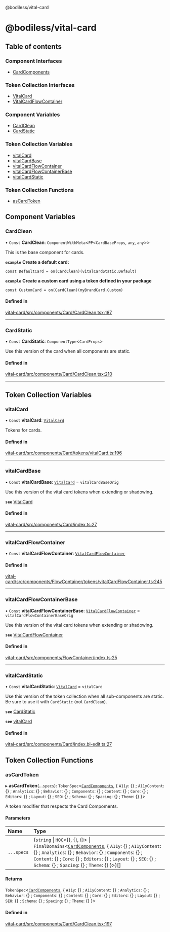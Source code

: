 @bodiless/vital-card

# @bodiless/vital-card

## Table of contents

### Component Interfaces

- [CardComponents](interfaces/CardComponents.md)

### Token Collection Interfaces

- [VitalCard](interfaces/VitalCard.md)
- [VitalCardFlowContainer](interfaces/VitalCardFlowContainer.md)

### Component Variables

- [CardClean](README.md#cardclean)
- [CardStatic](README.md#cardstatic)

### Token Collection Variables

- [vitalCard](README.md#vitalcard)
- [vitalCardBase](README.md#vitalcardbase)
- [vitalCardFlowContainer](README.md#vitalcardflowcontainer)
- [vitalCardFlowContainerBase](README.md#vitalcardflowcontainerbase)
- [vitalCardStatic](README.md#vitalcardstatic)

### Token Collection Functions

- [asCardToken](README.md#ascardtoken)

## Component Variables

### CardClean

• `Const` **CardClean**: `ComponentWithMeta`<`PP`<`CardBaseProps`, `any`, `any`\>\>

This is the base component for cards.

**`example`**
**Create a default card:**
```
const DefaultCard = on(CardClean)(vitalCardStatic.Default)
```

**`example`**
**Create a custom card using a token defined in your package**
```
const CustomCard = on(CardClean)(myBrandCard.Custom)
```

#### Defined in

[vital-card/src/components/Card/CardClean.tsx:187](https://github.com/johnsonandjohnson/Bodiless-JS/blob/3d2b99578/packages/vital-card/src/components/Card/CardClean.tsx#L187)

___

### CardStatic

• `Const` **CardStatic**: `ComponentType`<`CardProps`\>

Use this version of the card when all components are static.

#### Defined in

[vital-card/src/components/Card/CardClean.tsx:210](https://github.com/johnsonandjohnson/Bodiless-JS/blob/3d2b99578/packages/vital-card/src/components/Card/CardClean.tsx#L210)

___

## Token Collection Variables

### vitalCard

• `Const` **vitalCard**: [`VitalCard`](interfaces/VitalCard.md)

Tokens for cards.

#### Defined in

[vital-card/src/components/Card/tokens/vitalCard.ts:196](https://github.com/johnsonandjohnson/Bodiless-JS/blob/3d2b99578/packages/vital-card/src/components/Card/tokens/vitalCard.ts#L196)

___

### vitalCardBase

• `Const` **vitalCardBase**: [`VitalCard`](interfaces/VitalCard.md) = `vitalCardBaseOrig`

Use this version of the vital card tokens when extending or shadowing.

**`see`** [VitalCard](interfaces/VitalCard.md)

#### Defined in

[vital-card/src/components/Card/index.ts:27](https://github.com/johnsonandjohnson/Bodiless-JS/blob/3d2b99578/packages/vital-card/src/components/Card/index.ts#L27)

___

### vitalCardFlowContainer

• `Const` **vitalCardFlowContainer**: [`VitalCardFlowContainer`](interfaces/VitalCardFlowContainer.md)

#### Defined in

[vital-card/src/components/FlowContainer/tokens/vitalCardFlowContainer.ts:245](https://github.com/johnsonandjohnson/Bodiless-JS/blob/3d2b99578/packages/vital-card/src/components/FlowContainer/tokens/vitalCardFlowContainer.ts#L245)

___

### vitalCardFlowContainerBase

• `Const` **vitalCardFlowContainerBase**: [`VitalCardFlowContainer`](interfaces/VitalCardFlowContainer.md) = `vitalCardFlowContainerBaseOrig`

Use this version of the vital card tokens when extending or shadowing.

**`see`** [VitalCardFlowContainer](interfaces/VitalCardFlowContainer.md)

#### Defined in

[vital-card/src/components/FlowContainer/index.ts:25](https://github.com/johnsonandjohnson/Bodiless-JS/blob/3d2b99578/packages/vital-card/src/components/FlowContainer/index.ts#L25)

___

### vitalCardStatic

• `Const` **vitalCardStatic**: [`VitalCard`](interfaces/VitalCard.md) = `vitalCard`

Use this version of the token collection when all sub-components are static.
Be sure to use it with `CardStatic` (not `CardClean`).

**`see`** [CardStatic](README.md#cardstatic)

**`see`** [vitalCard](README.md#vitalcard)

#### Defined in

[vital-card/src/components/Card/index.bl-edit.ts:27](https://github.com/johnsonandjohnson/Bodiless-JS/blob/3d2b99578/packages/vital-card/src/components/Card/index.bl-edit.ts#L27)

## Token Collection Functions

### asCardToken

▸ **asCardToken**(...`specs`): `TokenSpec`<[`CardComponents`](interfaces/CardComponents.md), { `A11y`: {} ; `A11yContent`: {} ; `Analytics`: {} ; `Behavior`: {} ; `Components`: {} ; `Content`: {} ; `Core`: {} ; `Editors`: {} ; `Layout`: {} ; `SEO`: {} ; `Schema`: {} ; `Spacing`: {} ; `Theme`: {}  }\>

A token modifier that respects the Card Compoments.

#### Parameters

| Name | Type |
| :------ | :------ |
| `...specs` | (`string` \| `HOC`<{}, {}, {}\> \| `FinalDomains`<[`CardComponents`](interfaces/CardComponents.md), { `A11y`: {} ; `A11yContent`: {} ; `Analytics`: {} ; `Behavior`: {} ; `Components`: {} ; `Content`: {} ; `Core`: {} ; `Editors`: {} ; `Layout`: {} ; `SEO`: {} ; `Schema`: {} ; `Spacing`: {} ; `Theme`: {}  }\>)[] |

#### Returns

`TokenSpec`<[`CardComponents`](interfaces/CardComponents.md), { `A11y`: {} ; `A11yContent`: {} ; `Analytics`: {} ; `Behavior`: {} ; `Components`: {} ; `Content`: {} ; `Core`: {} ; `Editors`: {} ; `Layout`: {} ; `SEO`: {} ; `Schema`: {} ; `Spacing`: {} ; `Theme`: {}  }\>

#### Defined in

[vital-card/src/components/Card/CardClean.tsx:197](https://github.com/johnsonandjohnson/Bodiless-JS/blob/3d2b99578/packages/vital-card/src/components/Card/CardClean.tsx#L197)
